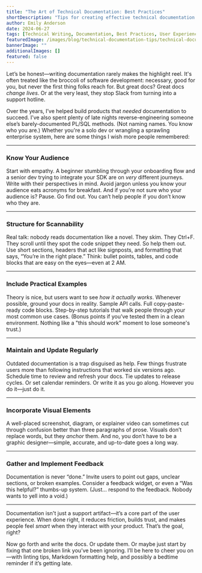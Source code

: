 ```yaml
---
title: "The Art of Technical Documentation: Best Practices"
shortDescription: "Tips for creating effective technical documentation that users will actually read"
author: Emily Anderson
date: 2024-06-27
tags: [Technical Writing, Documentation, Best Practices, User Experience]
featuredImage: /images/blog/technical-documentation-tips/technical-documentation-tips-featured.jpg
bannerImage: ""
additionalImages: []
featured: false
---
```

Let’s be honest—writing documentation rarely makes the highlight reel. It's often treated like the broccoli of software development: necessary, good for you, but never the first thing folks reach for. But great docs? Great docs *change lives*. Or at the very least, they stop Slack from turning into a support hotline.

Over the years, I’ve helped build products that *needed* documentation to succeed. I’ve also spent plenty of late nights reverse-engineering someone else’s barely-documented PL/SQL methods. (Not naming names. You know who you are.) Whether you're a solo dev or wrangling a sprawling enterprise system, here are some things I wish more people remembered:

---

### Know Your Audience

Start with empathy. A beginner stumbling through your onboarding flow and a senior dev trying to integrate your SDK are on *very* different journeys. Write with their perspectives in mind. Avoid jargon unless you know your audience eats acronyms for breakfast. And if you're not sure who your audience is? Pause. Go find out. You can’t help people if you don’t know who they are.

---

### Structure for Scannability

Real talk: nobody reads documentation like a novel. They skim. They Ctrl+F. They scroll until they spot the code snippet they need. So help them out. Use short sections, headers that act like signposts, and formatting that says, “You’re in the right place.” Think: bullet points, tables, and code blocks that are easy on the eyes—even at 2 AM.

---

### Include Practical Examples

Theory is nice, but users want to see *how it actually works*. Whenever possible, ground your docs in reality. Sample API calls. Full copy-paste-ready code blocks. Step-by-step tutorials that walk people through your most common use cases. (Bonus points if you’ve tested them in a clean environment. Nothing like a "this should work" moment to lose someone's trust.)

---

### Maintain and Update Regularly

Outdated documentation is a trap disguised as help. Few things frustrate users more than following instructions that worked six versions ago. Schedule time to review and refresh your docs. Tie updates to release cycles. Or set calendar reminders. Or write it as you go along. However you do it—just do it.

---

### Incorporate Visual Elements

A well-placed screenshot, diagram, or explainer video can sometimes cut through confusion better than three paragraphs of prose. Visuals don’t replace words, but they *anchor* them. And no, you don’t have to be a graphic designer—simple, accurate, and up-to-date goes a long way.

---

### Gather and Implement Feedback

Documentation is never “done.” Invite users to point out gaps, unclear sections, or broken examples. Consider a feedback widget, or even a “Was this helpful?” thumbs-up system. (Just... respond to the feedback. Nobody wants to yell into a void.)

---

Documentation isn't just a support artifact—it’s a core part of the user experience. When done right, it reduces friction, builds trust, and makes people feel *smart* when they interact with your product. That’s the goal, right?

Now go forth and write the docs. Or update them. Or maybe just start by fixing that one broken link you’ve been ignoring. I’ll be here to cheer you on—with linting tips, Markdown formatting help, and possibly a bedtime reminder if it’s getting late.

